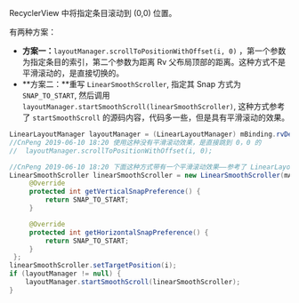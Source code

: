 RecyclerView 中将指定条目滚动到 (0,0) 位置。

有两种方案：

* **方案一：**`layoutManager.scrollToPositionWithOffset(i, 0)` ，第一个参数为指定条目的索引，第二个参数为距离 Rv 父布局顶部的距离。这种方式不是平滑滚动的，是直接切换的。
* **方案二：**重写 `LinearSmoothScroller`, 指定其 Snap 方式为 `SNAP_TO_START`, 然后调用 
`layoutManager.startSmoothScroll(linearSmoothScroller)`, 这种方式参考了 `startSmoothScroll` 的源码内容，代码多一些，但是具有平滑滚动的效果。

```java
LinearLayoutManager layoutManager = (LinearLayoutManager) mBinding.rvDept.getLayoutManager();
//CnPeng 2019-06-10 18:20 使用这种没有平滑滚动效果，是直接跳到 0，0 的
//  layoutManager.scrollToPositionWithOffset(i, 0);

//CnPeng 2019-06-10 18:20 下面这种方式带有一个平滑滚动效果——参考了 LinearLayoutManager 的 smoothScrollToPosition()
LinearSmoothScroller linearSmoothScroller = new LinearSmoothScroller(mActivity) {
     @Override
     protected int getVerticalSnapPreference() {
         return SNAP_TO_START;
     }

     @Override
     protected int getHorizontalSnapPreference() {
         return SNAP_TO_START;
     }
 };
linearSmoothScroller.setTargetPosition(i);
if (layoutManager != null) {
    layoutManager.startSmoothScroll(linearSmoothScroller);
}
```
